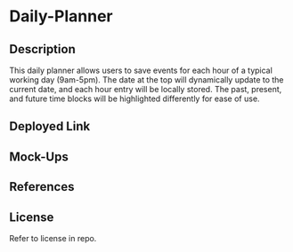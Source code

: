 # Daily-Planner

## Description

This daily planner allows users to save events for each hour of a typical working day (9am-5pm). The date at the top will dynamically update to the current date, and each hour entry will be locally stored. The past, present, and future time blocks will be highlighted differently for ease of use. 

## Deployed Link



## Mock-Ups



## References



## License

Refer to license in repo.